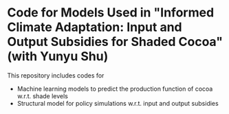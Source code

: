 # Code for Models Used in "Informed Climate Adaptation: Input and Output Subsidies for Shaded Cocoa" (with Yunyu Shu)
This repository includes codes for 
- Machine learning models to predict the production function of cocoa w.r.t. shade levels
- Structural model for policy simulations w.r.t. input and output subsidies
